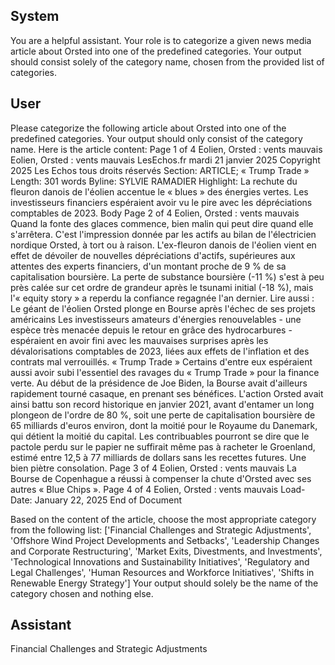 ## System

You are a helpful assistant. Your role is to categorize a given news media article about Orsted into one of the predefined categories. Your output should consist solely of the category name, chosen from the provided list of categories.

## User


Please categorize the following article about Orsted into one of the predefined categories. 
Your output should only consist of the category name.
Here is the article content: Page 1 of 4
Eolien, Orsted : vents mauvais
Eolien, Orsted : vents mauvais
LesEchos.fr
mardi 21 janvier 2025
Copyright 2025 Les Echos tous droits réservés
Section: ARTICLE; « Trump Trade »
Length: 301 words
Byline: SYLVIE RAMADIER
Highlight: La rechute du fleuron danois de l'éolien accentue le « blues » des énergies vertes. Les investisseurs 
financiers espéraient avoir vu le pire avec les dépréciations comptables de 2023.
Body
Page 2 of 4
Eolien, Orsted : vents mauvais
Quand la fonte des glaces commence, bien malin qui peut dire quand elle s'arrêtera. C'est l'impression donnée par 
les actifs au bilan de l'électricien nordique Orsted, à tort ou à raison. L'ex-fleuron danois de l'éolien vient en effet de 
dévoiler de nouvelles dépréciations d'actifs, supérieures aux attentes des experts financiers, d'un montant proche 
de 9 % de sa capitalisation boursière. La perte de substance boursière (-11 %) s'est à peu près calée sur cet ordre 
de grandeur après le tsunami initial (-18 %), mais l'« equity story » a reperdu la confiance regagnée l'an dernier.
Lire aussi :
Le géant de l'éolien Orsted plonge en Bourse après l'échec de ses projets américains
Les investisseurs amateurs d'énergies renouvelables - une espèce très menacée depuis le retour en grâce des 
hydrocarbures - espéraient en avoir fini avec les mauvaises surprises après les dévalorisations comptables de 
2023, liées aux effets de l'inflation et des contrats mal verrouillés.
« Trump Trade »
Certains d'entre eux espéraient aussi avoir subi l'essentiel des ravages du « Trump Trade » pour la finance verte. 
Au début de la présidence de Joe Biden, la Bourse avait d'ailleurs rapidement tourné casaque, en prenant ses 
bénéfices. L'action Orsted avait ainsi battu son record historique en janvier 2021, avant d'entamer un long 
plongeon de l'ordre de 80 %, soit une perte de capitalisation boursière de 65 milliards d'euros environ, dont la 
moitié pour le Royaume du Danemark, qui détient la moitié du capital.
Les contribuables pourront se dire que le pactole perdu sur le papier ne suffirait même pas à racheter le Groenland, 
estimé entre 12,5 à 77 milliards de dollars sans les recettes futures. Une bien piètre consolation.
Page 3 of 4
Eolien, Orsted : vents mauvais
La Bourse de Copenhague a réussi à compenser la chute d'Orsted avec ses autres « Blue Chips ».
Page 4 of 4
Eolien, Orsted : vents mauvais
Load-Date: January 22, 2025
End of Document

Based on the content of the article, choose the most appropriate category from the following list: ['Financial Challenges and Strategic Adjustments', 'Offshore Wind Project Developments and Setbacks', 'Leadership Changes and Corporate Restructuring', 'Market Exits, Divestments, and Investments', 'Technological Innovations and Sustainability Initiatives', 'Regulatory and Legal Challenges', 'Human Resources and Workforce Initiatives', 'Shifts in Renewable Energy Strategy']
Your output should solely be the name of the category chosen and nothing else.
            

## Assistant

Financial Challenges and Strategic Adjustments


